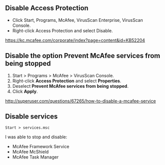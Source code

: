 ## Disable Access Protection

- Click Start, Programs, McAfee, VirusScan Enterprise, VirusScan Console.
- Right-click Access Protection and select Disable.

https://kc.mcafee.com/corporate/index?page=content&id=KB52204

## Disable the option Prevent McAfee services from being stopped

1. Start > Programs > McAfee > VirusScan Console.
2. Right-click **Access Protection** and select **Properties**.
3. Deselect **Prevent McAfee services from being stopped**.
4. Click **Apply**.

http://superuser.com/questions/67265/how-to-disable-a-mcafee-service

## Disable services

`Start > services.msc`

I was able to stop and disable:

- McAfee Framework Service
- McAfee McShield
- McAfee Task Manager
